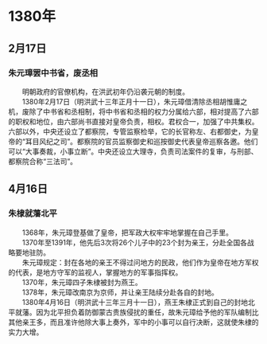 # 1380年
## 2月17日
### 朱元璋罢中书省，废丞相
　　明朝政府的官僚机构，在洪武初年仍沿袭元朝的制度。<br>　　1380年2月17日（明洪武十三年正月十一日），朱元璋借清除丞相胡惟庸之机，废除了中书省和丞相制，将中书省和丞相的权力分属给六部，相对提高了六部的职权和地位，由六部尚书直接对皇帝负责，相权。君权合一，加强了中共集权。六部以外，中央还设立了都察院，专管监察检举，它的长官称左、右都御史，为皇帝的“耳目风纪之司”。都察院的官员监察御史和巡按御史代表皇帝巡察各邀。他们可以“大事奏裁，小事立断”。中央还设立大理寺，负责司法案件的复审，与刑部、都察院合称“三法司”。
## 4月16日
### 朱棣就藩北平
　　1368年，朱元璋登基做了皇帝，把军政大权牢牢地掌握在自己手里。<br>　　1370年至1391年，他先后3次将26个儿子中的23个封为亲王，分赴全国各战略要地驻防。<br>　　朱元璋规定：封在各地的亲王不得过问地方的民政，他们作为皇帝在地方军权的代表，是地方守军的监视人，掌握地方的军事指挥权。<br>　　1370年，朱元璋四子朱棣被封为燕王。<br>　　1378年，朱元璋改南京为京师，并让亲王陆续分赴各自的封地。<br>　　1380年4月16日（明洪武十三年三月十一日），燕王朱棣正式到自己的封地北平就藩。因为北平担负着防御蒙古贵族侵扰的重任，故朱元璋给予他的军队编制比其他亲王多，而且准许他除大事上奏外，军中的小事可以自行决断，这就使朱棣的实力大增。
<comment/>